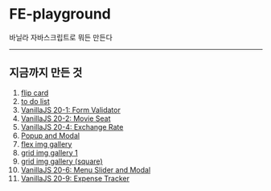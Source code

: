# FE-playground
바닐라 자바스크립트로 뭐든 만든다
- - -
## 지금까지 만든 것
1. [flip card](https://dev-dain.github.io/FE-playground/flip-card)
2. [to do list](https://dev-dain.github.io/FE-playground/todo-list)
3. [VanillaJS 20-1: Form Validator](https://dev-dain.github.io/FE-playground/20-1-form-validator)  
4. [VanillaJS 20-2: Movie Seat](https://dev-dain.github.io/FE-playground/20-2-movie-seat)
5. [VanillaJS 20-4: Exchange Rate](https://dev-dain.github.io/FE-playground/20-4-exchange-rate)
6. [Popup and Modal](https://dev-dain.github.io/FE-playground/popup-modal)
7. [flex img gallery](https://dev-dain.github.io/FE-playground/flex-gallery)
8. [grid img gallery 1](https://dev-dain.github.io/FE-playground/grid-gallery-1)
9. [grid img gallery (square)](https://dev-dain.github.io/FE-playground/grid-gallery-square)
10. [VanillaJS 20-6: Menu Slider and Modal](https://dev-dain.github.io/FE-playground/20-6-menu-slider-modal)
11. [VanillaJS 20-9: Expense Tracker](https://dev-dain.github.io/FE-playground/20-9-expense-tracker)